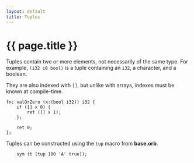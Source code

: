 ```yaml
---
layout: default
title: Tuples
---
```

# {{ page.title }}

Tuples contain two or more elements, not necessarily of the same type. For example, `(i32 c8 bool)` is a tuple containing an `i32`, a character, and a boolean.

They are also indexed with `[]`, but unlike with arrays, indexes must be known at compile-time.

```
fnc valOrZero (x:(bool i32)) i32 {
    if ([] x 0) {
        ret ([] x 1);
    };

    ret 0;
};
```

Tuples can be constructed using the `tup` macro from **base.orb**.

```
    sym (t (tup 100 'A' true));
```